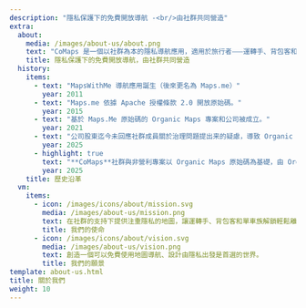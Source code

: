 ```yaml
---
description: "隱私保護下的免費開放導航 -<br/>由社群共同營造"
extra:
  about:
    media: /images/about-us/about.png
    text: "CoMaps 是一個以社群為本的隱私導航應用，適用於旅行者⸺運轉手、背包客和單車族。本應用使用眾包的 OpenStreetMap 資料，參與者來自世界各地。本應用無法辨識使用者身份，也無法收集使用者資料⸺在整個導航過程中，您的隱私都會受到雙管齊下的保護。CoMaps 功能無需網路連線即可運作，以便在没有行動網路的城市或偏遠地區進行離線導航。CoMaps 是一個優先考慮社群發展的開源專案。"
    title: 隱私保護下的免費開放導航，由社群共同營造
  history:
    items:
      - text: "MapsWithMe 導航應用誕生（後來更名為 Maps.me）"
        year: 2011
      - text: "Maps.me 依據 Apache 授權條款 2.0 開放原始碼。"
        year: 2015
      - text: "基於 Maps.Me 原始碼的 Organic Maps 專案和公司被成立。"
        year: 2021
      - text: "公司股東迄今未回應社群成員關於治理問題提出来的疑慮，導致 Organic Maps 的發展停滯數個月。"
        year: 2025
      - highlight: true
        text: "**CoMaps**社群與非營利專案以 Organic Maps 原始碼為基礎，由 Organic Maps 昔日的貢獻者所建立。"
        year: 2025
    title: 歷史沿革
  vm:
    items:
      - icon: /images/icons/about/mission.svg
        media: /images/about-us/mission.png
        text: 在社群的支持下提供注重隱私的地圖，讓運轉手、背包客和單車族解鎖輕鬆離線導航的自由。
        title: 我們的使命
      - icon: /images/icons/about/vision.svg
        media: /images/about-us/vision.png
        text: 創造一個可以免費使用地圖導航、設計由隱私出發是首選的世界。
        title: 我們的願景
template: about-us.html
title: 關於我們
weight: 10
---
```

